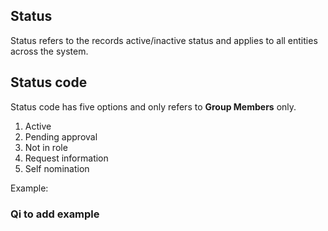 ## Status

Status refers to the records active/inactive status and applies to all entities across the system. 

## Status code

Status code has five options and only refers to **Group Members** only.
 1. Active
 2. Pending approval
 3. Not in role
 4. Request information
 5. Self nomination


Example: 

### Qi to add example